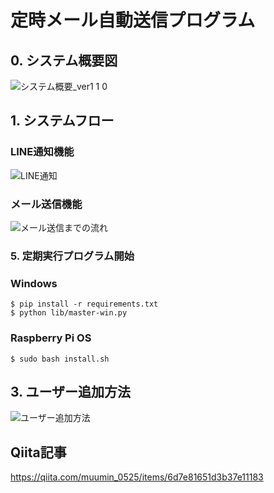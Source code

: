 # 定時メール自動送信プログラム
## 0. システム概要図
![システム概要_ver1 1 0](https://github.com/haradakaito/Automatic_Email_Sending/assets/75819611/5c1dc72e-51ff-4c23-b7ef-180dad5381ed)


## 1. システムフロー

### LINE通知機能
![LINE通知](https://github.com/haradakaito/Automatic_Email_Sending/assets/75819611/bab1d95e-8a61-40fc-b6d7-c0b7abb24e23)

### メール送信機能
![メール送信までの流れ](https://github.com/haradakaito/Automatic_Email_Sending/assets/75819611/3d5c0fc4-2236-4485-a6a9-5de3d2f67b61)


### 5. 定期実行プログラム開始
###  Windows
```
$ pip install -r requirements.txt
$ python lib/master-win.py
```
### Raspberry Pi OS
```
$ sudo bash install.sh
```

## 3. ユーザー追加方法
![ユーザー追加方法](https://github.com/haradakaito/Automatic_Email_Sending/assets/75819611/2e5bba75-fbf8-439d-8d94-368556518977)

## Qiita記事
https://qiita.com/muumin_0525/items/6d7e81651d3b37e11183
